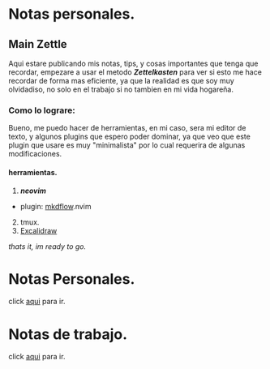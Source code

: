 # Notas personales.

## Main Zettle
Aqui estare publicando mis notas, tips, y cosas importantes que tenga que 
recordar, empezare a usar el metodo ***Zettelkasten***    para ver si esto me hace
recordar de forma mas eficiente, ya que la realidad es que soy muy olvidadiso,
no solo en el trabajo si no tambien en mi vida hogareña.

### Como lo lograre:
Bueno, me puedo hacer de herramientas, en mi caso, sera mi editor de texto, y 
algunos plugins que espero poder dominar, ya que veo que este plugin que usare 
es muy "minimalista" por lo cual requerira de algunas modificaciones.

#### herramientas.
1. ***neovim*** 
  - plugin: [mkdflow](202210020921_mkdflow.md).nvim
2. tmux.
3. [Excalidraw](www.excalidraw.com)

*thats it, im ready to go.*

# Notas Personales.
click [aqui](202210020921_notas-personales) para ir.

# Notas de trabajo.
click [aqui](202210020938_notas-de-trabajo..md) para ir.

